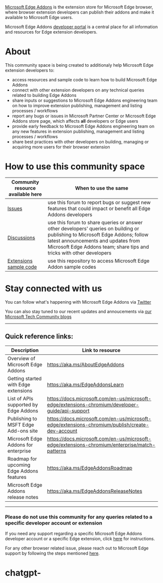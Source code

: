 [Microsoft Edge Addons](https://microsoftedge.microsoft.com/addons/Microsoft-Edge-Extensions-Home) is the extension store for Microsoft Edge browser, where browser extension developers can publish their addons and make it available to Microsoft Edge users.

Microsoft Edge Addons [developer portal](https://developer.microsoft.com/en-us/microsoft-edge/extensions/) is a central place for all information and resources for Edge extension developers.

# About
This community space is being created to additionaly help Microsoft Edge extension developers to:
  * access resources and sample code to learn how to build Microsoft Edge Addons
  * connect with other extension developers on any technical queries related to building Edge Addons
  * share inputs or suggestions to Microsoft Edge Addons engineering team on how to improve extension publishing, management and listing processes / workflows
  * report any bugs or issues in Microsoft Partner Center or Microsoft Edge Addons store page, which affects  **all** developers or Edge users
  * provide early feedback to Microsoft Edge Addons engineering team on any new features in extension publishing, management and listing processes / workflows
  * share best practices with other developers on building, managing or acquiring more users for their browser extension

# How to use this community space

| Community resource available here | When to use the same  |
| ------------ | ------------ |
| [Issues](https://github.com/microsoft/MicrosoftEdge-Extensions/issues)  | use this forum to report bugs or suggest new features that could impact or benefit all Edge Addons developers |
| [Discussions](https://github.com/microsoft/MicrosoftEdge-Extensions/discussions) | use this forum to share queries or answer other developers' queries on building or publishing to Microsoft Edge Addons; follow latest announcements and updates from Microsoft Edge Addons team; share tips and tricks with other developers |
| [Extensions sample code](https://github.com/microsoft/MicrosoftEdge-Extensions/tree/main/Extension%20samples) | use this repository to access Microsoft Edge Addon sample codes |


# Stay connected with us

You can follow what's happening with Microsoft Edge Addons via [Twitter](https://twitter.com/search?q=%23EdgeExtensions&src=typed_query&f=live) 

You can also stay tuned to our recent updates and annoucements via [our Microsoft Tech Community blogs](https://techcommunity.microsoft.com/t5/forums/searchpage/tab/message?filter=location&q=microsoftedgeaddons&location=category:MicrosoftEdgeInsider&sort_by=-topicPostDate&collapse_discussion=true)


------------


## Quick reference links:

| Description | Link to resource |
| ------------ | ------------ |
| Overview of Microsoft Edge Addons | https://aka.ms/AboutEdgeAddons |
| Getting started with Edge extensions | https://aka.ms/EdgeAddonsLearn |
| List of APIs supported by Edge Addons | https://docs.microsoft.com/en-us/microsoft-edge/extensions-chromium/developer-guide/api-support |
| Publishing to MSFT Edge Add-ons site | https://docs.microsoft.com/en-us/microsoft-edge/extensions-chromium/publish/create-dev-account |
| Microsoft Edge Addons for enterprise | https://docs.microsoft.com/en-us/microsoft-edge/extensions-chromium/enterprise/match-patterns |
| Roadmap for upcoming Edge Addons features | https://aka.ms/EdgeAddonsRoadmap |
| Microsoft Edge Addons release notes | https://aka.ms/EdgeAddonsReleaseNotes |


------------



### Please **do not** use this community for any queries related to a specific developer account or extension
If you need any support regarding a specific Microsoft Edge Addons developer account or a specific Edge extension,  click [here](https://docs.microsoft.com/en-us/microsoft-edge/extensions-chromium/publish/contact-extensions-team) for instructions.

For any other browser related issue, please reach out to Microsoft Edge support by following the steps mentioned [here](https://answers.microsoft.com/en-us/microsoftedge/forum/all/how-to-report-a-feedbackbug-to-microsoft-edges/20cc8eb5-11bb-43b6-95d1-e004d41ef876#:~:text=Then%20you%20may%20open%20Microsoft%20Edge%20and%20in,%28you%20may%20open%20this%20menu%20by%20pressing%20Alt%2BShift%2BI.).

# chatgpt-
